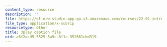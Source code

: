 ```yaml
---
content_type: resource
description: ''
file: https://ol-ocw-studio-app-qa.s3.amazonaws.com/courses/22-01-introduction-to-nuclear-engineering-and-ionizing-radiation-fall-2016/a6f2acd555253a9c8f1c352661cbd319_7LyvAVjQUR8.srt
file_type: application/x-subrip
resourcetype: Other
title: 3play caption file
uid: a6f2acd5-5525-3a9c-8f1c-352661cbd319
---
```

